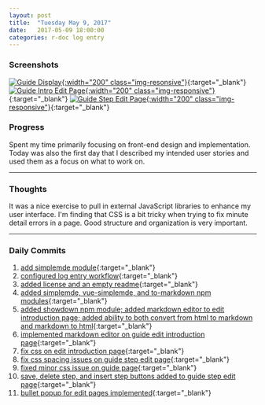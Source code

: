 ```yaml
---
layout: post
title:  "Tuesday May 9, 2017"
date:   2017-05-09 18:00:00
categories: r-doc log entry
---
```


### Screenshots

[![Guide Display]({{site.url}}/{{site.baseurl}}/images/week1/05-09-guide-display.png){:width="200" class="img-resonsive"}]({{site.url}}/{{site.baseurl}}/images/week1/05-09-guide-display.png){:target="_blank"}
[![Guide Intro Edit Page]({{site.url}}/{{site.baseurl}}/images/week1/05-09-guide-intro-edit.png){:width="200" class="img-responsive"}]({{site.url}}/{{site.baseurl}}/images/week1/05-09-guide-intro-edit.png){:target="_blank"}
[![Guide Step Edit Page]({{site.url}}/{{site.baseurl}}/images/week1/05-09-guide-step-edit.png){:width="200" class="img-responsive"}]({{site.url}}/{{site.baseurl}}/images/week1/05-09-guide-step-edit.png){:target="_blank"}

### Progress

Spent my time primarily focusing on front-end design and implementation. Today was also the first day that I described my intended user stories and used them as a focus on what to work on.

---

### Thoughts 

It was a nice exercise to pull in external JavaScript libraries to enhance my user interface. I'm finding that CSS is a bit tricky when trying to fix minute detail errors in a page. Good structure and organization is very important.

---

### Daily Commits

1. [add simplemde module](https://github.com/roberthamel/r-doc/commit/aa04449fc4bb327f39608938cfb67c99c0de9e06){:target="_blank"}
2. [configured log entry workflow](https://github.com/roberthamel/r-doc/commit/8883a341e392d787e4e65292978de41bf3205acf){:target="_blank"}
3. [added license and an empty readme](https://github.com/roberthamel/r-doc/commit/ffa5c0682ca2524e34c200927f345ff86bcf62a6){:target="_blank"}
4. [added simplemde, vue-simplemde, and to-markdown npm modules](https://github.com/roberthamel/r-doc/commit/e4190b2b9de8228bfc8373bb7afc935a8993eb31){:target="_blank"}
5. [added showdown npm module; added markdown editor to edit introduction page; added ability to both convert from html to markdown and markdown to html](https://github.com/roberthamel/r-doc/commit/73c865cc3c6b33eed24b601414f984a093d13273){:target="_blank"}
6. [implemented markdown editor on guide edit introduction page](https://github.com/roberthamel/r-doc/commit/d6e4a811fd491c9ba90f05bcfb8ba413940968dc){:target="_blank"}
7. [fix css on edit introduction page](https://github.com/roberthamel/r-doc/commit/b5f21183cab9ed75aa7d84027584c9363ddbb98e){:target="_blank"}
8. [fix css spacing issues on guide step edit page](https://github.com/roberthamel/r-doc/commit/59aee815cdaaa215a05fa58f87251915efcaa1b5){:target="_blank"}
9. [fixed minor css issue on guide page](https://github.com/roberthamel/r-doc/commit/7efb6c008f306eae4e590563f9818e3f211295fe){:target="_blank"}
10. [save, delete step, and insert step buttons added to guide step edit page](https://github.com/roberthamel/r-doc/commit/dfb07ec76a08a8c38be5983dbae095bcc7b1a9ef){:target="_blank"}
11. [bullet popup for edit pages implemented](https://github.com/roberthamel/r-doc/commit/9d8edd97314b7aa40cecab9b409a610aee5ed0ff){:target="_blank"}